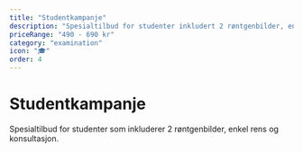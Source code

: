 ```yaml
---
title: "Studentkampanje"
description: "Spesialtilbud for studenter inkludert 2 røntgenbilder, enkel rens og konsultasjon"
priceRange: "490 - 690 kr"
category: "examination"
icon: "🎓"
order: 4
---
```


# Studentkampanje

Spesialtilbud for studenter som inkluderer 2 røntgenbilder, enkel rens og konsultasjon.